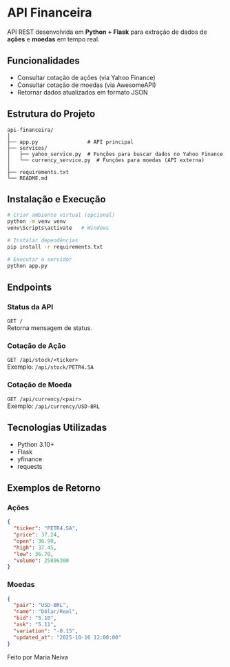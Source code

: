 # API Financeira

API REST desenvolvida em **Python + Flask** para extração de dados de **ações** e **moedas** em tempo real.

## Funcionalidades

- Consultar cotação de ações (via Yahoo Finance)
- Consultar cotação de moedas (via AwesomeAPI)
- Retornar dados atualizados em formato JSON

## Estrutura do Projeto
```
api-financeira/
│
├── app.py                # API principal
├── services/
│   ├── yahoo_service.py  # Funções para buscar dados no Yahoo Finance
│   └── currency_service.py  # Funções para moedas (API externa)
│
├── requirements.txt
└── README.md
```

## Instalação e Execução

```bash
# Criar ambiente virtual (opcional)
python -m venv venv
venv\Scripts\activate   # Windows

# Instalar dependências
pip install -r requirements.txt

# Executar o servidor
python app.py
```

## Endpoints

### Status da API
`GET /`  
Retorna mensagem de status.

### Cotação de Ação
`GET /api/stock/<ticker>`  
Exemplo: `/api/stock/PETR4.SA`

### Cotação de Moeda
`GET /api/currency/<pair>`  
Exemplo: `/api/currency/USD-BRL`

## Tecnologias Utilizadas
- Python 3.10+
- Flask
- yfinance
- requests

## Exemplos de Retorno

### Ações
```json
{
  "ticker": "PETR4.SA",
  "price": 37.24,
  "open": 36.90,
  "high": 37.45,
  "low": 36.70,
  "volume": 25896300
}
```

### Moedas
```json
{
  "pair": "USD-BRL",
  "name": "Dólar/Real",
  "bid": "5.10",
  "ask": "5.11",
  "variation": "-0.15",
  "updated_at": "2025-10-16 12:00:00"
}
```


Feito por Maria Neiva
